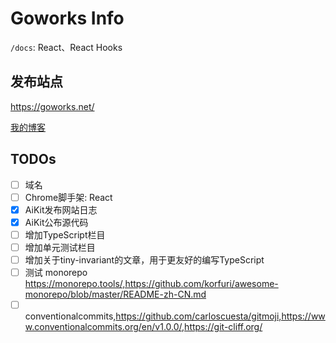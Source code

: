 # Goworks Info

`/docs`: React、React Hooks

## 发布站点

https://goworks.net/

[我的博客](https://goworks.vercel.app/blog)

## TODOs
- [ ] 域名
- [ ] Chrome脚手架: React
- [x] AiKit发布网站日志
- [x] AiKit公布源代码
- [ ] 增加TypeScript栏目
- [ ] 增加单元测试栏目
- [ ] 增加关于tiny-invariant的文章，用于更友好的编写TypeScript
- [ ] 测试 monorepo https://monorepo.tools/,https://github.com/korfuri/awesome-monorepo/blob/master/README-zh-CN.md
- [ ] conventionalcommits,https://github.com/carloscuesta/gitmoji,https://www.conventionalcommits.org/en/v1.0.0/,https://git-cliff.org/
